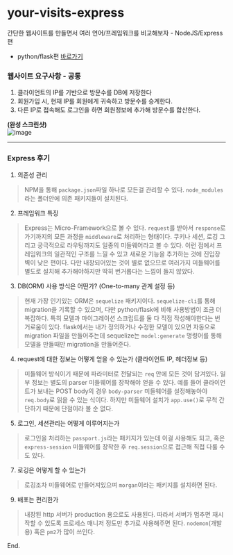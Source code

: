 # your-visits-express
간단한 웹사이트를 만들면서 여러 언어/프레임워크를 비교해보자 - NodeJS/Express편
- python/flask편 [바로가기](https://github.com/Guest-01/your-visits-flask)

### 웹사이트 요구사항 - 공통
1. 클라이언트의 IP를 기반으로 방문수를 DB에 저장한다
2. 회원가입 시, 현재 IP를 회원에게 귀속하고 방문수를 승계한다.
3. 다른 IP로 접속해도 로그인을 하면 회원정보에 추가해 방문수를 합산한다.

**(완성 스크린샷)**   
![image](https://user-images.githubusercontent.com/49602144/144182201-f1ea7e51-3837-4e1a-bb7d-d8aaf7ab13d7.png)

---
### Express 후기
1. 의존성 관리
> NPM을 통해 `package.json`파일 하나로 모든걸 관리할 수 있다. `node_modules`라는 폴더안에 의존 패키지들이 설치된다.
2. 프레임워크 특징
> Express는 Micro-Framework으로 볼 수 있다. `request`를 받아서 `response`로 가기까지의 모든 과정을 `middleware`로 처리하는 형태이다. 쿠키나 세션, 로깅 그리고 궁극적으로 라우팅까지도 일종의 미들웨어라고 볼 수 있다. 이런 점에서 프레임워크의 일관적인 구조를 느낄 수 있고 새로운 기능을 추가하는 것에 진입장벽이 낮은 편이다. 다만 내장되어있는 것이 별로 없으므로 여러가지 미들웨어를 별도로 설치해 추가해야하지만 딱히 번거롭다는 느낌이 들지 않았다.
3. DB(ORM) 사용 방식은 어떤가? (One-to-many 관계 설정 등)
> 현재 가장 인기있는 ORM은 `sequelize` 패키지이다. `sequelize-cli`를 통해 migration을 기록할 수 있으며, 다만 python/flask에 비해 사용방법이 조금 더 복잡하다. 특히 모델과 마이그레이션 스크립트를 둘 다 직접 작성해야한다는 번거로움이 있다. flask에서는 내가 정의하거나 수정한 모델이 있으면 자동으로 migration 파일을 만들어주는데 sequelize는 `model:generate` 명령어를 통해 모델을 만들때만 migration을 만들어준다.
4. request에 대한 정보는 어떻게 얻을 수 있는가 (클라이언트 IP, 헤더정보 등)
> 미들웨어 방식이기 때문에 파라미터로 전달되는 `req` 안에 모든 것이 담겨있다. 일부 정보는 별도의 parser 미들웨어를 장착해야 얻을 수 있다. 예를 들어 클라이언트가 보내는 POST body의 경우 `body-parser` 미들웨어를 설정해놓아야 `req.body`로 읽을 수 있는 식이다. 하지만 미들웨어 설치가 `app.use()`로 무척 간단하기 때문에 단점이라 볼 순 없다.
5. 로그인, 세션관리는 어떻게 이루어지는가
> 로그인을 처리하는 `passport.js`라는 패키지가 있는데 이걸 사용해도 되고, 혹은 `express-session` 미들웨어를 장착한 후 `req.session`으로 접근해 직접 다룰 수도 있다.
7. 로깅은 어떻게 할 수 있는가
> 로깅조차 미들웨어로 만들어져있으며 `morgan`이라는 패키지를 설치하면 된다.
9. 배포는 편리한가
> 내장된 http 서버가 production 용으로도 사용된다. 따라서 서버가 멈추면 재시작할 수 있도록 프로세스 매니저 정도만 추가로 사용해주면 된다. `nodemon`(개발용) 혹은 `pm2`가 많이 쓰인다.

End.
